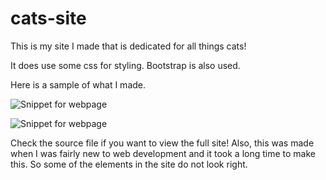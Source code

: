 # cats-site
 
This is my site I made that is dedicated for all things cats!

It does use some css for styling. Bootstrap is also used.

Here is a sample of what I made.

![Snippet for webpage](https://user-images.githubusercontent.com/80812132/151972839-e9f7375c-8e19-4650-bf20-f7b6519866fc.png)

![Snippet for webpage](https://user-images.githubusercontent.com/80812132/151973049-506a6559-b08e-42dc-87e9-5bcac539b029.png)

Check the source file if you want to view the full site! Also, this was made when I was fairly new to web development and it took a long time to make this. So some of the elements in the site do not look right.
